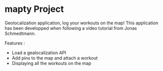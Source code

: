 # mapty Project

Geolocalization application, log your workouts on the map!
This application has been developped when following a video tutorial from Jonas Schmedtmann.

Features :

- Load a gealocalization API
- Add pins to the map and attach a workout
- Displaying all the workouts on the map
